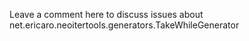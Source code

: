 Leave a comment here to discuss issues about net.ericaro.neoitertools.generators.TakeWhileGenerator

